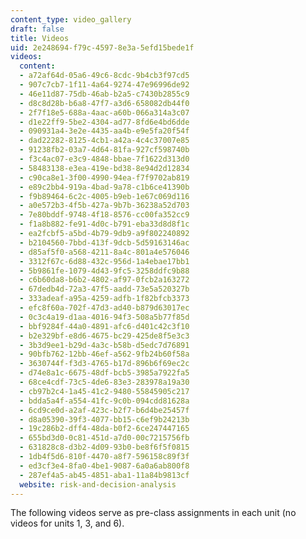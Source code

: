```yaml
---
content_type: video_gallery
draft: false
title: Videos
uid: 2e248694-f79c-4597-8e3a-5efd15bede1f
videos:
  content:
  - a72af64d-05a6-49c6-8cdc-9b4cb3f97cd5
  - 907c7cb7-1f11-4a64-9274-47e96996de92
  - 46e11d87-75db-46ab-b2a5-c7430b2855c9
  - d8c8d28b-b6a8-47f7-a3d6-658082db44f0
  - 2f7f18e5-688a-4aac-a60b-066a314a3c07
  - d1e22ff9-5be2-4304-ad77-8fd6e4bd6dde
  - 090931a4-3e2e-4435-aa4b-e9e5fa20f54f
  - dad22282-8125-4cb1-a42a-4c4c37007e85
  - 91238fb2-03a7-4d64-81fa-927cf598740b
  - f3c4ac07-e3c9-4848-bbae-7f1622d313d0
  - 58483138-e3ea-419e-bd38-8e94d2d12834
  - c90ca8e1-3f00-4990-94ea-f7f9702ab819
  - e89c2bb4-919a-4bad-9a78-c1b6ce41390b
  - f9b89464-6c2c-4005-b9eb-1e67c069d116
  - a0e572b3-4f5b-427a-9b7b-36238a52d703
  - 7e80bddf-9748-4f18-8576-cc00fa352cc9
  - f1a8b882-fe91-4d0c-b791-eba33d8d8f1c
  - ea2fcbf5-a5bd-4b79-9db9-a9f802240892
  - b2104560-7bbd-413f-9dcb-5d59163146ac
  - d85af5f0-a568-4211-8a4c-801a4e576046
  - 3312f67c-6d88-432c-956d-1a4ebae17bb1
  - 5b9861fe-1079-4d43-9fc5-3258ddfc9b88
  - c6b60da8-b6b2-4802-af97-0fcb2a163272
  - 67dedb4d-72a3-47f5-aadd-73e5a520327b
  - 333adeaf-a95a-4259-adfb-1f82bfcb3373
  - efc8f60a-702f-47d3-ad40-b879d63017ec
  - 0c3c4a19-d1aa-4016-94f3-508a5b77f85d
  - bbf9284f-44a0-4891-afc6-d401c42c3f10
  - b2e329bf-e8d6-4675-bc29-425de8f5e3c3
  - 3b3d9ee1-b29d-4a3c-b58b-d5edc7d76891
  - 90bfb762-12bb-46ef-a562-9fb24b60f58a
  - 3630744f-f3d3-4765-b17d-896b6f69ec2c
  - d74e8a1c-6675-48df-bcb5-3985a7922fa5
  - 68ce4cdf-73c5-4de6-83e3-283978a19a30
  - cb97b2c4-1a45-41c2-9480-55845905c217
  - bdda5a4f-a554-41fc-9c0b-094cdd81628a
  - 6cd9ce0d-a2af-423c-b2f7-b6d4be25457f
  - d8a05390-39f3-4077-bb15-c6ef9b24213b
  - 19c286b2-dff4-48da-b0f2-6ce247447165
  - 655bd3d0-0c81-451d-a7d0-00c7215756fb
  - 631828c8-d3b2-4d09-93b0-be8f6f5f0815
  - 1db4f5d6-810f-4470-a8f7-596158c89f3f
  - ed3cf3e4-8fa0-4be1-9087-6a0a6ab800f8
  - 287ef4a5-ab45-4851-aba1-11a84b9813cf
  website: risk-and-decision-analysis
---
```

The following videos serve as pre-class assignments in each unit (no videos for units 1, 3, and 6).